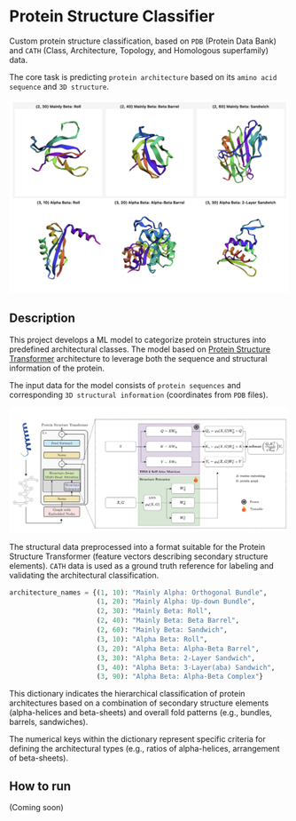 # Protein Structure Classifier

Custom protein structure classification, based on `PDB` (Protein Data Bank) and `CATH` (Class, Architecture, Topology, and Homologous superfamily) data. 

The core task is predicting `protein architecture` based on its `amino acid sequence` and `3D structure`.

![Protein images](imgs/proteins.png)

## Description

This project develops a ML model to categorize protein structures into predefined architectural classes. The model based on [Protein Structure Transformer](https://arxiv.org/pdf/2401.14819) architecture to leverage both the sequence and structural information of the protein.

The input data for the model consists of `protein sequences` and corresponding `3D structural information` (coordinates from `PDB` files). 

![Protein Structure Transformer Architecture](imgs/pst-archiecture.png)

The structural data preprocessed into a format suitable for the Protein Structure Transformer (feature vectors describing secondary structure elements). 
`CATH` data is used as a ground truth reference for labeling and validating the architectural classification.

```python
architecture_names = {(1, 10): "Mainly Alpha: Orthogonal Bundle",
                      (1, 20): "Mainly Alpha: Up-down Bundle",
                      (2, 30): "Mainly Beta: Roll",
                      (2, 40): "Mainly Beta: Beta Barrel",
                      (2, 60): "Mainly Beta: Sandwich",
                      (3, 10): "Alpha Beta: Roll",
                      (3, 20): "Alpha Beta: Alpha-Beta Barrel",
                      (3, 30): "Alpha Beta: 2-Layer Sandwich",
                      (3, 40): "Alpha Beta: 3-Layer(aba) Sandwich",
                      (3, 90): "Alpha Beta: Alpha-Beta Complex"}
```

This dictionary indicates the hierarchical classification of protein architectures based on a combination of secondary structure elements (alpha-helices and beta-sheets) and overall fold patterns (e.g., bundles, barrels, sandwiches). 

The numerical keys within the dictionary represent specific criteria for defining the architectural types (e.g., ratios of alpha-helices, arrangement of beta-sheets).

## How to run

(Coming soon)